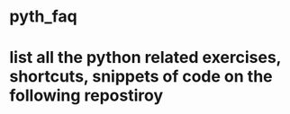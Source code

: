 # pyth_faq


# list all the python related exercises, shortcuts, snippets of code on the following repostiroy
